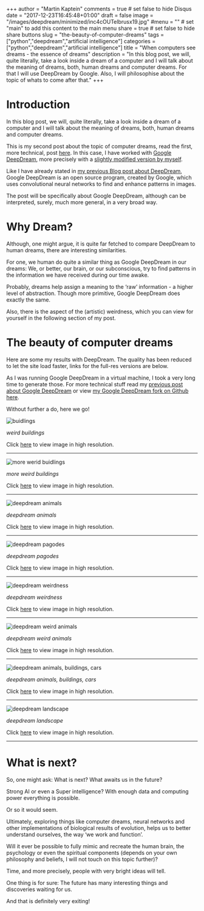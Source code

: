 +++
author = "Martin Kaptein"
comments = true	# set false to hide Disqus
date = "2017-12-23T16:45:48+01:00"
draft = false
image = "/images/deepdream/minimized/inc4cOUTelbrusx19.jpg"
#menu = ""		# set "main" to add this content to the main menu
share = true	# set false to hide share buttons
slug = "the-beauty-of-computer-dreams"
tags = ["python","deepdream","artificial intelligence"]
categories = ["python","deepdream","artificial intelligence"]
title = "When computers see dreams - the essence of dreams"
description = "In this blog post, we will, quite literally, take a look inside a dream of a computer and I will talk about the meaning of dreams, both, human dreams and computer dreams. For that I will use DeepDream by Google. Also, I will philosophise about the topic of whats to come after that."
+++



# Introduction

In this blog post, we will, quite literally, take a look inside a dream of a computer and I will talk about the meaning of dreams, both, human dreams and computer dreams.

This is my second post about the topic of computer dreams, read the first, more technical, post [here](../exploring-google-deepdream/).
In this case, I have worked with [Google DeepDream](https://github.com/google/deepdream), more precisely with a [slightly modified version by myself](https://github.com/martinkaptein/deepdream).

Like I have already stated in [my previous Blog post about DeepDream](../exploring-google-deepdream/), Google DeepDream is an open source program, created by Google, which uses convolutional neural networks to find and enhance patterns in images. 

The post will be specifically about Google DeepDream, although can be interpreted, surely, much more general, in a very broad way. 

# Why Dream?

Although, one might argue, it is quite far fetched to compare DeepDream to human dreams, there are interesting similarities.

For one, we human do quite a similar thing as Google DeepDream in our dreams: We, or better, our brain, or our subconscious, try to find patterns in the information we have received during our time awake. 

Probably, dreams help assign a meaning to the ‘raw’ information - a higher level of abstraction. Though more primitive, Google DeepDream does exactly the same.

Also, there is the aspect of the (artistic) weirdness, which you can view for yourself in the following section of my post.

# The beauty of computer dreams

Here are some my results with DeepDream. The quality has been reduced to let the site load faster, links for the full-res versions are below. 

As I was running Google DeepDream in a virtual machine, I took a very long time to generate those. For more technical stuff read my [previous post about Google DeepDream](../exploring-google-deepdream/) or view [my Google DeepDream fork on Github here](https://github.com/martinkaptein/deepdream).

 Without further a do, here we go!
 
![buidlings](/images/deepdream/minimized/5ppbuild.jpg)
 
*weird buildings*

Click [here](/images/deepdream/5ppbuild.jpg) to view image in high resolution.

***

![more werid buidlings](/images/deepdream/minimized/buildInc4eOUT.jpg)
 
*more weird buildings*

Click [here](/images/deepdream/buildInc4eOUT.jpg) to view image in high resolution.

***

![deepdream animals](/images/deepdream/minimized/inc4cOUTelbrusx19.jpg)
 
*deepdream animals*

Click [here](/images/deepdream/inc4cOUTelbrusx19.jpg) to view image in high resolution.

***

![deepdream pagodes](/images/deepdream/minimized/inc4cOUTplaces.jpg)
 
*deepdream pagodes*

Click [here](/images/deepdream/inc4cOUTplaces.jpg) to view image in high resolution.

***

![deepdream weirdness](/images/deepdream/minimized/inc4eOUT.jpg)
 
*deepdream weirdness*

Click [here](/images/deepdream/inc4eOUT.jpg) to view image in high resolution.

***

![deepdream weird animals](/images/deepdream/minimized/inc5aAnimalx17.jpg)
 
*deepdream weird animals*

Click [here](/images/deepdream/inc5aAnimalx17.jpg) to view image in high resolution.

***

![deepdream animals, buildings, cars](/images/deepdream/minimized/inception4cOUTanimal.jpg)
 
*deepdream animals, buildings, cars*

Click [here](/images/deepdream/inception4cOUTanimal.jpg) to view image in high resolution.

***

![deepdream landscape](/images/deepdream/minimized/placeInc5aOUTPUT.jpg)
 
*deepdream landscape*

Click [here](/images/deepdream/placeInc5aOUTPUT.jpg) to view image in high resolution.

***

# What is next?

So, one might ask: What is next? What awaits us in the future? 

Strong AI or even a Super intelligence? With enough data and computing power everything is possible.

Or so it would seem.

Ultimately, exploring things like computer dreams, neural networks and other implementations of biological results of evolution,  helps us to better understand ourselves, the way ‘we work and function’. 

Will it ever be possible to fully mimic and recreate the human brain, the psychology or even the spiritual components (depends on your own philosophy and beliefs, I will not touch on this topic further)? 

Time, and more precisely, people with very bright ideas will tell.

One thing is for sure: The future has many interesting things and discoveries waiting for us. 

And that is definitely very exiting!